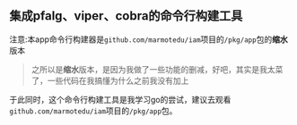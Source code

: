 ## 集成pfalg、viper、cobra的命令行构建工具

注意:本app命令行构建器是`github.com/marmotedu/iam`项目的`/pkg/app`包的**缩水**版本

> 之所以是**缩水**版本，是因为我做了一些功能的删减，好吧，其实是我太菜了，一些代码在我搞懂为什么之前我没有加上

于此同时，这个命令行构建工具是我学习go的尝试，建议去观看`github.com/marmotedu/iam`项目的`/pkg/app`包。